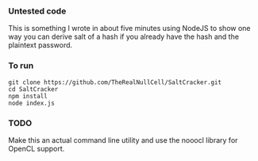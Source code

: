### Untested code

This is something I wrote in about five minutes using NodeJS to show one way you can derive salt of a hash if you already have the
hash and the plaintext password.

### To run
```
git clone https://github.com/TheRealNullCell/SaltCracker.git
cd SaltCracker
npm install
node index.js
```

### TODO
Make this an actual command line utility and use the nooocl library for OpenCL support.
